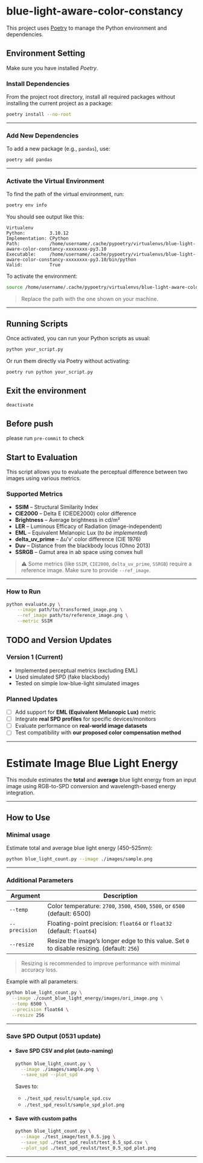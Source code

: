 # blue-light-aware-color-constancy
This project uses [Poetry](https://python-poetry.org/) to manage the Python environment and dependencies.

##  Environment Setting
Make sure you have installed *Poetry*.

###  Install Dependencies

From the project root directory, install all required packages without installing the current project as a package:

```bash
poetry install --no-root
```

---

###  Add New Dependencies

To add a new package (e.g., `pandas`), use:

```bash
poetry add pandas
```

---

###  Activate the Virtual Environment

To find the path of the virtual environment, run:

```bash
poetry env info
```

You should see output like this:

```
Virtualenv
Python:         3.10.12
Implementation: CPython
Path:           /home/username/.cache/pypoetry/virtualenvs/blue-light-aware-color-constancy-xxxxxxxx-py3.10
Executable:     /home/username/.cache/pypoetry/virtualenvs/blue-light-aware-color-constancy-xxxxxxxx-py3.10/bin/python
Valid:          True
```

To activate the environment:

```bash
source /home/username/.cache/pypoetry/virtualenvs/blue-light-aware-color-constancy-xxxxxxxx-py3.10/bin/activate
```

> Replace the path with the one shown on your machine.

---

##  Running Scripts

Once activated, you can run your Python scripts as usual:

```bash
python your_script.py
```

Or run them directly via Poetry without activating:

```bash
poetry run python your_script.py
```

## Exit the environment

```bash
deactivate
```

## Before push
please run `pre-commit` to check

## Start to Evaluation

This script allows you to evaluate the perceptual difference between two images using various metrics.

### Supported Metrics

- **SSIM** – Structural Similarity Index  
- **CIE2000** – Delta E (CIEDE2000) color difference  
- **Brightness** – Average brightness in cd/m²  
- **LER** – Luminous Efficacy of Radiation (image-independent)  
- **EML** – Equivalent Melanopic Lux (*to be implemented*)  
- **delta_uv_prime** – Δu'v' color difference (CIE 1976)  
- **Duv** – Distance from the blackbody locus (Ohno 2013)  
- **SSRGB** – Gamut area in a*b* space using convex hull  

> ⚠️ Some metrics (like `SSIM`, `CIE2000`, `delta_uv_prime`, `SSRGB`) require a reference image. Make sure to provide `--ref_image`.

---

### How to Run

```bash
python evaluate.py \
    --image path/to/transformed_image.png \
    --ref_image path/to/reference_image.png \
    --metric SSIM
```

## TODO and Version Updates

### Version 1 (Current)
- Implemented perceptual metrics (excluding EML)
- Used simulated SPD (fake blackbody)
- Tested on simple low-blue-light simulated images

### Planned Updates
- [ ] Add support for **EML (Equivalent Melanopic Lux)** metric
- [ ] Integrate **real SPD profiles** for specific devices/monitors
- [ ] Evaluate performance on **real-world image datasets**
- [ ] Test compatibility with **our proposed color compensation method**

---

# Estimate Image Blue Light Energy

This module estimates the **total** and **average** blue light energy from an input image using RGB-to-SPD conversion and wavelength-based energy integration.

---

## How to Use

### Minimal usage

Estimate total and average blue light energy (450–525nm):

```bash
python blue_light_count.py --image ./images/sample.png
```

---

### Additional Parameters

| Argument      | Description                                                                 |
|---------------|-----------------------------------------------------------------------------|
| `--temp`      | Color temperature: `2700`, `3500`, `4500`, `5500`, or `6500` (default: 6500)|
| `--precision` | Floating-point precision: `float64` or `float32` (default: `float64`)       |
| `--resize`    | Resize the image’s longer edge to this value. Set `0` to disable resizing. (default: `256`) |

> Resizing is recommended to improve performance with minimal accuracy loss.

Example with all parameters:

```bash
python blue_light_count.py \
  --image ./count_blue_light_energy/images/ori_image.png \
  --temp 6500 \
  --precision float64 \
  --resize 256
```

---

### Save SPD Output (0531 update)

* #### Save SPD CSV and plot (auto-naming)

  ```bash
  python blue_light_count.py \
    --image ./images/sample.png \
    --save_spd --plot_spd
  ```

  Saves to:

  - `./test_spd_result/sample_spd.csv`
  - `./test_spd_result/sample_spd_plot.png`

* #### Save with custom paths

  ```bash
  python blue_light_count.py \
    --image ./test_image/test_0.5.jpg \
    --save_spd ./test_spd_reulst/test_0.5_spd.csv \
    --plot_spd ./test_spd_reulst/test_0.5_spd_plot.png
  ```

---
